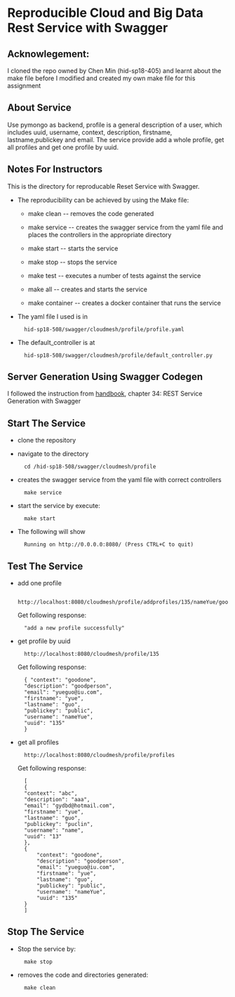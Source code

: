 # Reproducible Cloud and Big Data Rest Service with Swagger 

## Acknowlegement: 
I cloned the repo owned by Chen Min (hid-sp18-405) and learnt about the make 
file before I modified and created my own make file for this assignment

## About Service
Use pymongo as backend, profile is a general description of a user, which includes
uuid, username, context, description, firstname, lastname,publickey and email.
The service provide add a whole profile, get all profiles and get one profile by uuid.


## Notes For Instructors 
This is the directory for reproducable Reset Service with Swagger. 

* The reproducibility can be achieved by using the Make file:
    - make clean -- removes the code generated

    - make service -- creates the swagger service from the yaml file 
    and places the controllers in the appropriate directory

    - make start  -- starts the service

    - make stop -- stops the service

    - make test -- executes a number of tests against the service

    - make all -- creates and starts the service
    
    - make container -- creates a docker container that runs the service

* The yaml file I used is in 

        hid-sp18-508/swagger/cloudmesh/profile/profile.yaml
    
* The default_controller is at 

        hid-sp18-508/swagger/cloudmesh/profile/default_controller.py
  


## Server Generation Using Swagger Codegen

I followed the instruction from
[handbook](https://drive.google.com/file/d/1Mdd_TJcbXurJYRpG2gKCVqWmbhvED2Mp/view),
chapter 34: REST Service Generation with Swagger

## Start The Service

* clone the repository
* navigate to the directory 

        cd /hid-sp18-508/swagger/cloudmesh/profile
        
* creates the swagger service from the yaml file with correct controllers
        
        make service
        
* start the service by execute:

        make start

* The following will show

        Running on http://0.0.0.0:8080/ (Press CTRL+C to quit)
        
## Test The Service
* add one profile

        http://localhost:8080/cloudmesh/profile/addprofiles/135/nameYue/goodone/goodperson/yue/guo/public/yueguo@iu.com
	
	Get following response:
  
        "add a new profile successfully"

* get profile by uuid

        http://localhost:8080/cloudmesh/profile/135
	
	Get following response:
	
		{ "context": "goodone",
  		"description": "goodperson",
  		"email": "yueguo@iu.com",
  		"firstname": "yue",
  		"lastname": "guo",
  		"publickey": "public",
  		"username": "nameYue",
  		"uuid": "135"
		}

	
    
* get all profiles

        http://localhost:8080/cloudmesh/profile/profiles
	
	Get following response:
	
		[
  		{
		"context": "abc",
		"description": "aaa",
		"email": "gydbd@hotmail.com",
		"firstname": "yue",
		"lastname": "guo",
		"publickey": "puclin",
		"username": "name",
		"uuid": "13"
  		},
  		{
    		"context": "goodone",
    		"description": "goodperson",
    		"email": "yueguo@iu.com",
    		"firstname": "yue",
    		"lastname": "guo",
    		"publickey": "public",
    		"username": "nameYue",
    		"uuid": "135"
  		}
		]
    

## Stop The Service

* Stop the service by:

        make stop
        
* removes the code and directories generated:

        make clean

